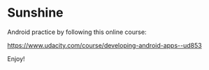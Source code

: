 Sunshine
==================

Android practice by following this online course:

https://www.udacity.com/course/developing-android-apps--ud853

Enjoy!
